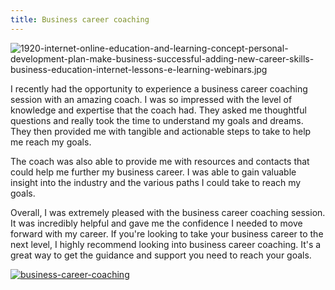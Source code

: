```yaml
---
title: Business career coaching
---
```


![1920-internet-online-education-and-learning-concept-personal-development-plan-make-business-successful-adding-new-career-skills-business-education-internet-lessons-e-learning-webinars.jpg](/1920-internet-online-education-and-learning-concept-personal-development-plan-make-business-successful-adding-new-career-skills-business-education-internet-lessons-e-learning-webinars.jpg)

I recently had the opportunity to experience a business career coaching session with an amazing coach. I was so impressed with the level of knowledge and expertise that the coach had. They asked me thoughtful questions and really took the time to understand my goals and dreams. They then provided me with tangible and actionable steps to take to help me reach my goals.

The coach was also able to provide me with resources and contacts that could help me further my business career. I was able to gain valuable insight into the industry and the various paths I could take to reach my goals.

Overall, I was extremely pleased with the business career coaching session. It was incredibly helpful and gave me the confidence I needed to move forward with my career. If you're looking to take your business career to the next level, I highly recommend looking into business career coaching. It's a great way to get the guidance and support you need to reach your goals.

[![business-career-coaching](<https://dabuttonfactory.com/button.png?t=CHECK+SERVICE&f=Noto+Sans-Bold&ts=26&tc=fff&hp=45&vp=20&c=11&bgt=unicolored&bgc=4bd42f>)](<https://www.bark.com/?a_aid=5d2d0e83cdc3>)